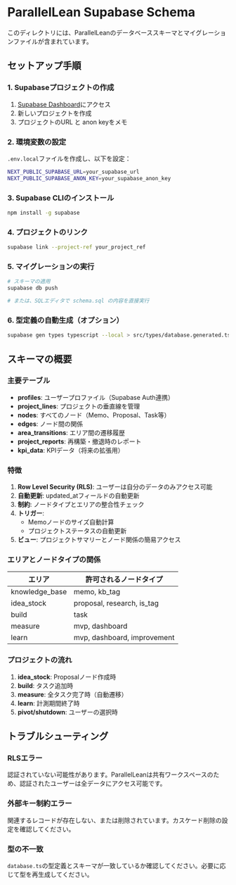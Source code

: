 # ParallelLean Supabase Schema

このディレクトリには、ParallelLeanのデータベーススキーマとマイグレーションファイルが含まれています。

## セットアップ手順

### 1. Supabaseプロジェクトの作成

1. [Supabase Dashboard](https://app.supabase.com)にアクセス
2. 新しいプロジェクトを作成
3. プロジェクトのURL と anon keyをメモ

### 2. 環境変数の設定

`.env.local`ファイルを作成し、以下を設定：

```bash
NEXT_PUBLIC_SUPABASE_URL=your_supabase_url
NEXT_PUBLIC_SUPABASE_ANON_KEY=your_supabase_anon_key
```

### 3. Supabase CLIのインストール

```bash
npm install -g supabase
```

### 4. プロジェクトのリンク

```bash
supabase link --project-ref your_project_ref
```

### 5. マイグレーションの実行

```bash
# スキーマの適用
supabase db push

# または、SQLエディタで schema.sql の内容を直接実行
```

### 6. 型定義の自動生成（オプション）

```bash
supabase gen types typescript --local > src/types/database.generated.ts
```

## スキーマの概要

### 主要テーブル

- **profiles**: ユーザープロファイル（Supabase Auth連携）
- **project_lines**: プロジェクトの垂直線を管理
- **nodes**: すべてのノード（Memo、Proposal、Task等）
- **edges**: ノード間の関係
- **area_transitions**: エリア間の遷移履歴
- **project_reports**: 再構築・撤退時のレポート
- **kpi_data**: KPIデータ（将来の拡張用）

### 特徴

1. **Row Level Security (RLS)**: ユーザーは自分のデータのみアクセス可能
2. **自動更新**: updated_atフィールドの自動更新
3. **制約**: ノードタイプとエリアの整合性チェック
4. **トリガー**:
   - Memoノードのサイズ自動計算
   - プロジェクトステータスの自動更新
5. **ビュー**: プロジェクトサマリーとノード関係の簡易アクセス

### エリアとノードタイプの関係

| エリア         | 許可されるノードタイプ      |
| -------------- | --------------------------- |
| knowledge_base | memo, kb_tag                |
| idea_stock     | proposal, research, is_tag  |
| build          | task                        |
| measure        | mvp, dashboard              |
| learn          | mvp, dashboard, improvement |

### プロジェクトの流れ

1. **idea_stock**: Proposalノード作成時
2. **build**: タスク追加時
3. **measure**: 全タスク完了時（自動遷移）
4. **learn**: 計測期間終了時
5. **pivot/shutdown**: ユーザーの選択時

## トラブルシューティング

### RLSエラー

認証されていない可能性があります。ParallelLeanは共有ワークスペースのため、認証されたユーザーは全データにアクセス可能です。

### 外部キー制約エラー

関連するレコードが存在しない、または削除されています。カスケード削除の設定を確認してください。

### 型の不一致

`database.ts`の型定義とスキーマが一致しているか確認してください。必要に応じて型を再生成してください。

